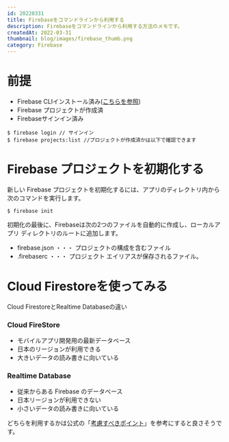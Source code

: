 ```yaml
---
id: 20220331
title: Firebaseをコマンドラインから利用する
description: Firebaseをコマンドラインから利用する方法のメモです。
createdAt: 2022-03-31
thumbnail: blog/images/firebase_thumb.png
category: Firebase
---
```



# 前提
- Firebase CLIインストール済み([こちらを参照](/blog/20220406))
- Firebase プロジェクトが作成済
- Firebaseサインイン済み


```shell
$ firebase login // サインイン
$ firebase projects:list //プロジェクトが作成済かは以下で確認できます
```

# Firebase プロジェクトを初期化する

新しい Firebase プロジェクトを初期化するには、アプリのディレクトリ内から次のコマンドを実行します。

```shell
$ firebase init
```

初期化の最後に、Firebaseは次の2つのファイルを自動的に作成し、ローカルアプリ ディレクトリのルートに追加します。  
- firebase.json ・・・ プロジェクトの構成を含むファイル
- .firebaserc  ・・・ プロジェクト エイリアスが保存されるファイル。

# Cloud Firestoreを使ってみる

Cloud FirestoreとRealtime Databaseの違い
### Cloud FireStore
- モバイルアプリ開発用の最新データベース
- 日本のリージョンが利用できる
- 大きいデータの読み書きに向いている

### Realtime Database
- 従来からある Firebase のデータベース
- 日本リージョンが利用できない
- 小さいデータの読み書きに向いている

どちらを利用するかは公式の「[考慮すべきポイント](https://firebase.google.com/docs/database/rtdb-vs-firestore?hl=ja#key_considerations)」を参考にすると良さそうです。

##




